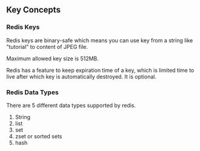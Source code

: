## Key Concepts


### Redis Keys

Redis keys are binary-safe which means you can use key from a string like "tutorial" to content of JPEG file.

Maximum allowed key size is 512MB.

Redis has a feature to keep expiration time of a key, which is limited time to live after which key is automatically destroyed. It is optional.

### Redis Data Types

There are 5 different data types supported by redis.

1. String
1. list
1. set
1. zset or sorted sets
1. hash


